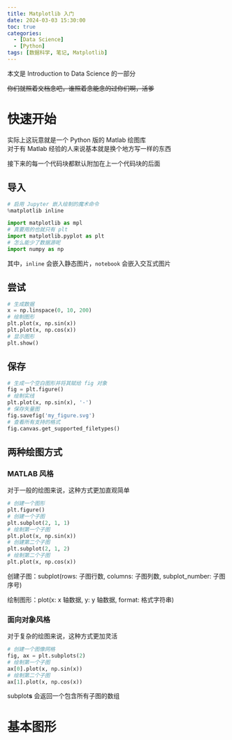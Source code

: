 ```yaml
---
title: Matplotlib 入门
date: 2024-03-03 15:30:00
toc: true
categories:
  - [Data Science]
  - [Python]
tags: [数据科学, 笔记, Matplotlib]
---
```


本文是 Introduction to Data Science 的一部分

~~你们就照着文档念吧，谁照着念能念的过你们啊，活爹~~

<!-- more -->

# 快速开始

实际上这玩意就是一个 Python 版的 Matlab 绘图库  
对于有 Matlab 经验的人来说基本就是换个地方写一样的东西

接下来的每一个代码块都默认附加在上一个代码块的后面

## 导入

```python
# 启用 Jupyter 嵌入绘制的魔术命令
%matplotlib inline

import matplotlib as mpl
# 真要用的也就只有 plt
import matplotlib.pyplot as plt
# 怎么能少了数据源呢
import numpy as np
```

其中，`inline` 会嵌入静态图片，`notebook` 会嵌入交互式图片

## 尝试

```python
# 生成数据
x = np.linspace(0, 10, 200)
# 绘制图形
plt.plot(x, np.sin(x))
plt.plot(x, np.cos(x))
# 显示图形
plt.show()
```

## 保存

```python
# 生成一个空白图形并将其赋给 fig 对象
fig = plt.figure()
# 绘制实线
plt.plot(x, np.sin(x), '-')
# 保存矢量图
fig.savefig('my_figure.svg')
# 查看所有支持的格式
fig.canvas.get_supported_filetypes()
```

## 两种绘图方式

### MATLAB 风格

对于一般的绘图来说，这种方式更加直观简单

```python
# 创建一个图形
plt.figure()
# 创建一个子图
plt.subplot(2, 1, 1)
# 绘制第一个子图
plt.plot(x, np.sin(x))
# 创建第二个子图
plt.subplot(2, 1, 2)
# 绘制第二个子图
plt.plot(x, np.cos(x))
```

创建子图：subplot(rows: 子图行数, columns: 子图列数, subplot_number: 子图序号)

绘制图形：plot(x: x 轴数据, y: y 轴数据, format: 格式字符串)

### 面向对象风格

对于复杂的绘图来说，这种方式更加灵活

```python
# 创建一个图像网格
fig, ax = plt.subplots(2)
# 绘制第一个子图
ax[0].plot(x, np.sin(x))
# 绘制第二个子图
ax[1].plot(x, np.cos(x))
```

subplot**s** 会返回一个包含所有子图的数组

# 基本图形
